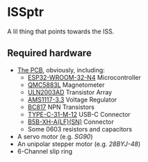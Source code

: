# ISSptr

A lil thing that points towards the ISS.

## Required hardware

- [The PCB](https://github.com/Mirrrek/ISSptr/tree/main/schematic), obviously, including:
  - [ESP32-WROOM-32-N4](https://jlcpcb.com/partdetail/EspressifSystems-ESP32_WROOM_32N4/C82899) Microcontroller
  - [QMC5883L](https://jlcpcb.com/partdetail/Qst-QMC5883L/C976032) Magnetometer
  - [ULN2003AD](https://jlcpcb.com/partdetail/TexasInstruments-ULN2003AD/C908113) Transistor Array
  - [AMS1117-3.3](https://jlcpcb.com/partdetail/Advanced_MonolithicSystems-AMS1117_33/C6186) Voltage Regulator
  - [BC817](https://jlcpcb.com/partdetail/Shikues-BC817/C475629) NPN Transistors
  - [TYPE-C-31-M-12](https://jlcpcb.com/partdetail/Korean_HropartsElec-TYPE_C_31_M12/C165948) USB-C Connector
  - [B5B-XH-A(LF)(SN)](https://jlcpcb.com/partdetail/Jst-B5B_XH_A_LF_SN/C157991) Connector
  - Some 0603 resistors and capacitors
- A servo motor (e.g. _SG90_)
- An unipolar stepper motor (e.g. _28BYJ-48_)
- 6-Channel slip ring
